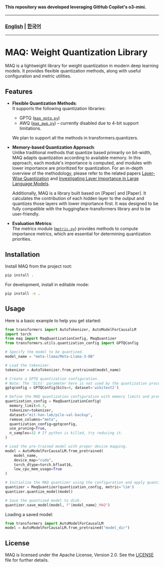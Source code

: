#### This repository was developed leveraging GitHub Copilot's o3-mini.
---
### [English](README.md) | [한국어](README-ko.md)
---
# MAQ: Weight Quantization Library

MAQ is a lightweight library for weight quantization in modern deep learning models. It provides flexible quantization methods, along with useful configuration and metric utilities.

## Features

- **Flexible Quantization Methods**:  
  It supports the following quantization libraries:
  * GPTQ ([`maq_gptq.py`](src/maq/utils/maq_gptq.py))
  * AWQ ([`maq_awq.py`](src/maq/utils/maq_awq.py)) – currently disabled due to 4-bit support limitations.  
  
  We plan to support all the methods in transformers.quantizers.

- **Memory-based Quantization Approach**:  
  Unlike traditional methods that quantize based primarily on bit-width, MAQ adapts quantization according to available memory. In this approach, each module's importance is computed, and modules with lower importance are prioritized for quantization. For an in-depth overview of the methodology, please refer to the related papers [Layer-Wise Quantization](https://arxiv.org/abs/2406.17415) and [Investigating Layer Importance in Large Language Models](https://arxiv.org/abs/2409.14381).

  Additionally, MAQ is a library built based on [Paper] and [Paper]. It calculates the contribution of each hidden layer to the output and quantizes those layers with lower importance first. It was designed to be fully compatible with the huggingface-transformers library and to be user-friendly.

- **Evaluation Metrics**:  
  The metrics module ([`metric.py`](src/maq/utils/metric.py)) provides methods to compute importance metrics, which are essential for determining quantization priorities.

## Installation

Install MAQ from the project root:

```bash
pip install .
```

For development, install in editable mode:

```bash
pip install -e .
```

## Usage

Here is a basic example to help you get started:

```python
from transformers import AutoTokenizer, AutoModelForCausalLM
import torch
from maq import MaqQuantizationConfig, MaqQuantizer
from transformers.utils.quantization_config import GPTQConfig

# Specify the model to be quantized.
model_name = "meta-llama/Meta-Llama-3-8B"

# Load the tokenizer.
tokenizer = AutoTokenizer.from_pretrained(model_name)

# Create a GPTQ quantization configuration.
# Note: The 'bits' parameter here is not used by the quantization process.
gptqconfig = GPTQConfig(bits=4, dataset='wikitext2')

# Define the MAQ quantization configuration with memory limits and pruning as options.
quantization_config = MaqQuantizationConfig(
  memory_limit=0.3, 
  tokenizer=tokenizer, 
  dataset="mit-han-lab/pile-val-backup", 
  remove_columns="meta", 
  quantization_config=gptqconfig,
  use_pruning=True, 
  n_samples=32 # If python is killed, try reducing it.
)

# Load the pre-trained model with proper device mapping.
model = AutoModelForCausalLM.from_pretrained(
    model_name,
    device_map="cuda",
    torch_dtype=torch.bfloat16,
    low_cpu_mem_usage=True
)

# Initialize the MAQ quantizer using the configuration and apply quantization.
quantizer = MaqQuantizer(quantization_config, metric='lim')
quantizer.quantize_model(model)

# Save the quantized model to disk.
quantizer.save_model(model, f"{model_name}_MAQ")
```

Loading a saved model:

```python
from transformers import AutoModelForCausalLM
model = AutoModelForCausalLM.from_pretrained("model_dir")
```

## License

MAQ is licensed under the Apache License, Version 2.0. See the [LICENSE](./LICENSE) file for further details.